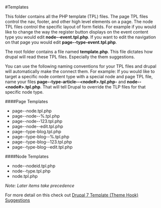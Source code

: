 #Templates

This folder contains all the PHP template (TPL) files. The page TPL files control the nav, footer, and other high level elements on a page. The node TPL files control the specific layout of form fields. For example if you would like to change the way the register button displays on the event content type you would edit **node--event.tpl.php**. If you want to edit the navigation on that page you would edit **page--type-event.tpl.php**.

The root folder contains a file named **template.php**. This file dictates how drupal will read these TPL files. Especially the them suggestions.

You can use the following naming conventions for your TPL files and drupal will automatically make the connect them. For example: If you would like to target a specific node content type with a special node and page TPL file, name your files **page--type-article--<node#>.tpl.php-** and **node--<node#>.tpl.php**. That will tell Drupal to override the TLP files for that specific node type.

####Page Templates

- page--node.tpl.php
- page--node--%.tpl.php
- page--node--123.tpl.php
- page--node--edit.tpl.php
- page--type-blog.tpl.php
- page--type-blog--%.tpl.php
- page--type-blog--123.tpl.php
- page--type-blog--edit.tpl.php


####Node Templates

- node--nodeid.tpl.php
- node--type.tpl.php
- node.tpl.php

*Note: Later items take precedence*


For more detail on this check out [Drupal 7 Template (Theme Hook) Suggestions](https://www.drupal.org/node/1089656)
